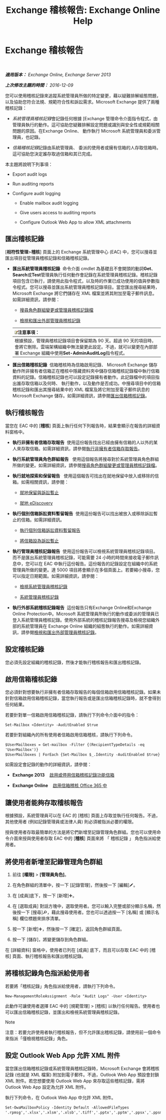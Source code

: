 ﻿---
title: 'Exchange 稽核報告: Exchange Online Help'
TOCTitle: Exchange 稽核報告
ms:assetid: 2b3e1529-1677-4564-be0b-ce22757ddc0d
ms:mtpsurl: https://technet.microsoft.com/zh-tw/library/JJ150497(v=EXCHG.150)
ms:contentKeyID: 50472299
ms.date: 05/23/2018
mtps_version: v=EXCHG.150
ms.translationtype: MT
---

# Exchange 稽核報告

 

_**適用版本：** Exchange Online, Exchange Server 2013_

_**上次修改主題的時間：** 2016-12-09_

您可以使用稽核記錄來追蹤系統管理員所做的特定變更，藉以疑難排解組態問題，以及協助您符合法規、規範符合性和訴訟需求。Microsoft Exchange 提供了兩種稽核記錄：

  - *系統管理員稽核記錄*會記錄任何根據 \[Exchange 管理命令介面指令程式，由管理員執行的動作。這可協助您疑難排解設定問題或識別與安全性或規範相關問題的原因。在Exchange Online、 動作執行 Microsoft 系統管理員和委派管理員，也記錄。

  - *信箱稽核記錄*記錄由系統管理員、 委派的使用者或擁有信箱的人存取信箱時。這可協助您決定誰存取過信箱和其已完成。

本主題將說明下列事項：

  - Export audit logs

  - Run auditing reports

  - Configure audit logging
    
      - Enable mailbox audit logging
    
      - Give users access to auditing reports
    
      - Configure Outlook Web App to allow XML attachments

## 匯出稽核記錄

\[**相符性管理**\>**稽核**\] 頁面上的 Exchange 系統管理中心 (EAC) 中，您可以搜尋並匯出項目從管理員稽核記錄和信箱稽核記錄。

  - **匯出系統管理員稽核記錄**  命令介面 cmdlet 為基礎且不會開頭的動詞**Get**、 **Search**或**Test**管理員執行任何動作會記錄在系統管理員稽核記錄。稽核記錄項目包含已執行，請使用此指令程式，以及時的作業已成功使用的值與參數指令程式。您可以搜尋並匯出系統管理員稽核記錄項目。當您匯出搜尋結果時，Microsoft Exchange 將它們儲存在 XML 檔案並將其附加至電子郵件訊息。如需詳細資訊，請參閱：
    
      - [搜尋角色群組變更或管理員稽核記錄檔](search-the-role-group-changes-or-administrator-audit-logs-exchange-2013-help.md)
    
      - [檢視和匯出外部管理員稽核記錄](https://technet.microsoft.com/zh-tw/library/dn505728\(v=exchg.150\))
    
    <table>
    <thead>
    <tr class="header">
    <th><img src="images/Bb124558.note(EXCHG.150).gif" title="注意事項" alt="注意事項" />注意事項：</th>
    </tr>
    </thead>
    <tbody>
    <tr class="odd">
    <td>根據預設，管理員稽核記錄項目會保留期為 90 天。超過 90 天的項目時，會將它刪除。雲端架構組織中無法變更此設定。不過，就可以變更在內部部署 Exchange 組織中使用<strong>Set-AdminAuditLog</strong>指令程式。</td>
    </tr>
    </tbody>
    </table>


  - **匯出信箱稽核記錄**  信箱稽核時為信箱啟用記錄、 Microsoft Exchange 儲存動作所非擁有者信箱正在稽核中隱藏資料夾中儲存信箱稽核記錄檔中執行信箱資料的記錄。信箱稽核記錄也可以設定記錄擁有者動作。此記錄檔中的項目指出誰存取信箱以及何時、 執行動作，以及動作是否成功。中搜尋項目中的信箱稽核記錄和匯出其搜尋結果中的 XML 檔案及將它附加至電子郵件訊息的 Microsoft Exchange 儲存。如需詳細資訊，請參閱[匯出信箱稽核記錄](export-mailbox-audit-logs-exchange-2013-help.md)。

## 執行稽核報告

當您在 EAC 中的 \[**稽核**\] 頁面上執行任何下列報告時，結果會顯示在報告的詳細資料窗格中。

  - **執行非擁有者信箱存取報告**  使用這份報告找出已經由擁有信箱的人以外的某人來存取信箱。如需詳細資訊，請參閱[執行非擁有者信箱存取報告](run-a-non-owner-mailbox-access-report-exchange-online-help.md)。

  - **執行系統管理員角色群組報告**   使用這個報告將搜尋對於系統管理員角色群組所做的變更。如需詳細資訊，請參閱[搜尋角色群組變更或管理員稽核記錄檔](search-the-role-group-changes-or-administrator-audit-logs-exchange-2013-help.md)。

  - **執行就地探索和保留報告**   使用這個報告可找出在就地保留中放入或移除的信箱。如需相關資訊，請參閱：
    
      - [就地保留與訴訟暫止](in-place-hold-and-litigation-hold-exchange-2013-help.md)
    
      - [就地 eDiscovery](in-place-ediscovery-exchange-2013-help.md)

  - **執行個別信箱訴訟資料暫留報告**  使用這份報告可以找出被放入或移除訴訟暫止的信箱。如需詳細資訊。
    
      - [執行個別信箱訴訟資料暫留報告](run-a-per-mailbox-litigation-hold-report-exchange-2013-help.md)
    
      - [將信箱設為訴訟暫止](place-a-mailbox-on-litigation-hold-exchange-2013-help.md)

  - **執行管理員稽核記錄報告**  使用這份報告可以檢視系統管理員稽核記錄項目。而不是匯出系統管理員稽核記錄，可能需要 24 小時的時間來接收電子郵件訊息中，您可以在 EAC 中執行這份報告。這份報告的記錄設定在組織中的系統管理員所做的變更。達 5000 項目將會顯示在多個頁面上。若要縮小搜尋，您可以指定日期範圍。如需詳細資訊，請參閱：
    
      - [檢視系統管理員稽核記錄](view-the-administrator-audit-log-exchange-2013-help.md)
    
      - [系統管理員稽核記錄](administrator-audit-logging-exchange-2013-help.md)

  - **執行外部系統稽核記錄報告**  這份報告只有Exchange Online和Exchange Online Protection中。Microsoft 系統管理員所執行的動作或委派的管理員已登入系統管理員稽核記錄。使用外部系統的稽核記錄報告搜尋及檢視您組織外部的系統管理員在 Exchange Online 組織的組態執行的動作。如需詳細資訊，請參閱[檢視和匯出外部管理員稽核記錄](https://technet.microsoft.com/zh-tw/library/dn505728\(v=exchg.150\))。

## 設定稽核記錄

您必須先設定組織的稽核記錄，然後才能執行稽核報告和匯出稽核記錄。

## 啟用信箱稽核記錄

您必須針對想要執行非擁有者信箱存取報告的每個信箱啟用信箱稽核記錄。如果未針對信箱啟用信箱稽核記錄，當您執行報告或是匯出信箱稽核記錄時，就不會得到任何結果。

若要針對單一信箱啟用信箱稽核記錄，請執行下列命令介面中的指令：

    Set-Mailbox <Identity> -AuditEnabled $true

若要針對組織內的所有使用者信箱啟用信箱稽核，請執行下列命令。

    $UserMailboxes = Get-mailbox -Filter {(RecipientTypeDetails -eq 'UserMailbox')}
    $UserMailboxes | ForEach {Set-Mailbox $_.Identity -AuditEnabled $true}

如需設定會記錄的動作的詳細資訊，請參閱：

  - **Exchange 2013**    [啟用或停用信箱稽核記錄功能信箱](enable-or-disable-mailbox-audit-logging-for-a-mailbox-exchange-2013-help.md)

  - **Exchange Online**    [啟用信箱稽核 Office 365 中](https://go.microsoft.com/fwlink/p/?linkid=626109)

## 讓使用者能夠存取稽核報告

根據預設，系統管理員可以在 EAC 的 \[稽核\] 頁面上存取並執行任何報告。不過，其他使用者 (例如記錄管理員或法律人員) 則必須被指派必要的權限。

授與使用者存取最簡單的方法是將它們新增至記錄管理角色群組。您也可以使用命令介面來授與使用者存取 EAC 中的 \[**稽核**\] 頁面來將 「 稽核記錄 」 角色指派給使用者。

## 將使用者新增至記錄管理角色群組

1.  前往 **\[權限\]** \> **\[管理員角色\]**。

2.  在角色群組的清單中，按一下 \[記錄管理\]，然後按一下 \[編輯\]![編輯圖示](images/JJ218640.6f53ccb2-1f13-4c02-bea0-30690e6ea71d(EXCHG.150).gif "編輯圖示")。

3.  在 \[成員\]底下，按一下 \[新增\]![加入圖示](images/JJ218640.c1e75329-d6d7-4073-a27d-498590bbb558(EXCHG.150).gif "加入圖示")。

4.  在 \[選取成員\] 對話方塊中，選取使用者。您可以輸入完整或部分顯示名稱，然後按一下 \[搜尋\]![搜尋圖示](images/Dn624163.773574d0-9b92-4cab-9f6b-81532c7418b9(EXCHG.150).gif "搜尋圖示")，藉此搜尋使用者。您也可以透過按一下 \[名稱\] 或 \[顯示名稱\] 欄位標題來排序清單。

5.  按一下 \[新增\]![加入圖示](images/JJ218640.c1e75329-d6d7-4073-a27d-498590bbb558(EXCHG.150).gif "加入圖示")，然後按一下 \[確定\]，返回角色群組頁面。

6.  按一下 \[儲存\]，將變更儲存到角色群組。

在 \[詳細資料\] 窗格中，使用者已列在 \[成員\] 底下，而且可以存取 EAC 中的 \[稽核\] 頁面、執行稽核報告和匯出稽核記錄。

## 將稽核記錄角色指派給使用者

若要將「稽核記錄」角色指派給使用者，請執行下列命令。

    New-ManagementRoleAssignment -Role "Audit Logs" -User <Identity>

此動作可讓使用者選擇 EAC 中的 \[規範管理\] \> \[稽核\] 以執行任何報告。使用者也可以匯出信箱稽核記錄，並匯出和檢視系統管理員稽核記錄。


> [!NOTE]  
> 注意：若要允許使用者執行稽核報告，但不允許匯出稽核記錄，請使用前一個命令來指派「僅檢視稽核記錄」角色。




## 設定 Outlook Web App 允許 XML 附件

當您匯出信箱稽核記錄或系統管理員稽核記錄時，Microsoft Exchange 會將稽核記錄 (也就是 XML 檔案) 附加到電子郵件。不過，Outlook Web App 預設會封鎖 XML 附件。若您想要使用 Outlook Web App 來存取這些稽核記錄，需將 Outlook Web App 設定為允許 XML 附件。

執行下列命令，在 Outlook Web App 中允許 XML 附件。

    Set-OwaMailboxPolicy -Identity Default -AllowedFileTypes '.rpmsg','.xlsx','.xlsm','.xlsb','.tiff','.pptx','.pptm','.ppsx','.ppsm','.docx','.docm','.zip','.xls','.wmv','.wma','.wav','.vsd','.txt','.tif','.rtf','.pub','.ppt','.png','.pdf','.one','.mp3','.jpg','.gif','.doc','.bmp','.avi','.xml'

